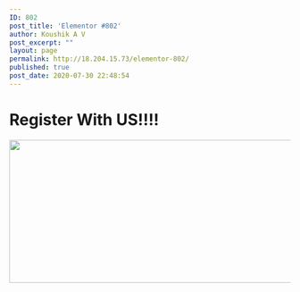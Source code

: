 ```yaml
---
ID: 802
post_title: 'Elementor #802'
author: Koushik A V
post_excerpt: ""
layout: page
permalink: http://18.204.15.73/elementor-802/
published: true
post_date: 2020-07-30 22:48:54
---
```

<h1>Register With US!!!!</h1>		
										<img width="512" height="256" src="http://18.204.15.73/wp-content/uploads/2020/07/Register.jpg" alt="" srcset="http://18.204.15.73/wp-content/uploads/2020/07/Register.jpg 512w, http://18.204.15.73/wp-content/uploads/2020/07/Register-300x150.jpg 300w" sizes="(max-width: 512px) 100vw, 512px" />